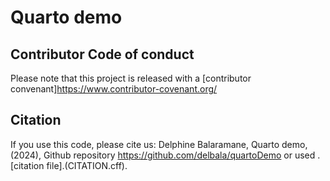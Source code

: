 # Quarto demo 

## Contributor Code of conduct

Please note that this project is released with a [contributor convenant]https://www.contributor-covenant.org/

## Citation 

If you use this code, please cite us: 
Delphine Balaramane, Quarto demo, (2024), Github repository https://github.com/delbala/quartoDemo
or used .[citation file].(CITATION.cff).